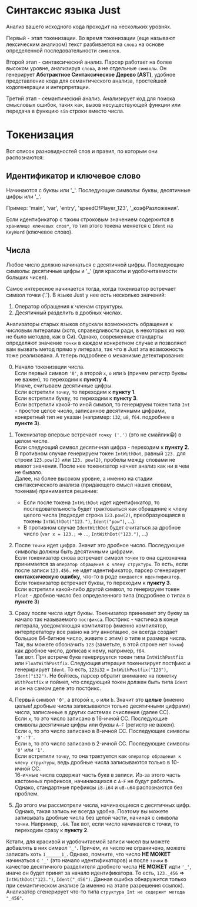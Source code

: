 # Синтаксис языка Just
Анализ вашего исходного кода проходит на нескольких уровнях.

Первый - этап токенизации.
Во время токенизации (еще называют лексическим анализом) текст разбивается на `слова` на основе определенной последовательности `символов`.

Второй этап - синтаксический анализ. Парсер работает на более высоком уровне, анализируя `слова`, а не отдельные `символы`. Он генерирует **Абстрактное Синтаксическое Дерево (AST)**, удобное представление кода для семантического анализа, простейшей кодогенерации и интерпретации.

Третий этап - семантический анализ. Анализирует код для поиска смысловых ошибок, таких как, вызов несуществующей функции или передача в функцию `sin` строки вместо числа.

# Токенизация
Вот список разновидностей слов и правил, по которым они распознаются:

## Идентификатор и ключевое слово 
Начинаются с буквы или '&lowbar;'.
Последующие символы: буквы, десятичные цифры или '&lowbar;'.

Пример: 'main', 'var', 'entry', 'speedOfPlayer_123', '_коэфРазложения'.

Если идентификатор с таким строковым значением содержится в `хранилище ключевых слов*`, то тип этого токена меняется с `Ident` на `KeyWord` (ключевое слово).

## Числа
Любое число должно начинаться с десятичной цифры. 
Последующие символы: десятичные цифры и '&lowbar;' (для красоты и удобочитаемости больших чисел).

Самое интересное начинается тогда, когда токенизатор встречает символ точки ('.'). В языке Just у нее есть несколько значений:
1. Оператор обращения к членам структуры.
2. Десятичный разделить в дробных числах. 

Анализаторы старых языков опускали возможность обращения к числовым литералам (хотя, справедливости ради, в некоторых из них не было методов, как в Си). Однако, современные стандарты определяют значение `точки` в каждом конкретном случае и позволяют вам вызвать метод прямо у литерала, так что в Just эта возможность тоже реализована.
А теперь подробнее о механизме детектирования:

0) Начало токенизации числа.\
Если первый символ `'0'`, а второй `x`, `o` или `b` (причем регистр буквы не важен), то переходим к **пункту 4**.\
Иначе, считываем десятичные цифры.\
Если встретили `точку`, то переходим к **пункту 1**.\
Если встретили букву, то переходим к **пункту 3**.\
Если встретили какой-то иной символ, то генерируем токен типа `Int` - простое целое число, записанное десятичными цифрами, конкретный тип не указан (например: `i32`, `u8`, `f64`. подробнее в **пункте 3**).

1) Токенизатор впервые встречает `точку ('.')` (это не смайлик😀) в целом числе.\
Если следующий символ десятичная цифра - переходим к **пункту 2**.\
В противном случае генерируем токен `IntWithDot`, равный `123.` для строки `123.pow(2)` или `123. pow(2)`, пробелы между словами не имеют значения. После нее токенизатор начнет анализ как ни в чем не бывало.\
Далее, на более высоком уровне, а именно на стадии синтаксического анализа (придающего смысл наших словам, токенам) принимается решение:
    * Если после токена `IntWithDot` идет идентификатор, то последовательность будет трактоваться как обращение к члену целого числа (подходит строка `123.pow(2)`, преобразующаяся в токены `IntWithDot("123.")`, `Ident("pow")`, ...). 
   * В противном случае `IdentWithDot` будет считаться за дробное число (`var x = 123.;` => ..., `IntWithDot("123.")`, ...)

2) После `точки` идет цифра. Значит это дробное число. Последующие символы должны быть десятичными цифрами.\
Если токенизатор снова встречает символ `точки` то она однозначна принимается за `оператор обращения к члену структуры`. То есть, если после записи `123.456.` не идет идентификатор, парсер сгенерирует **синтаксическую ошибку**, что-то в роде `ожидается идентификатор`.\
Если токенизатор встречает буквы, то переходим к **пункту 3**.\
Если встретили какой-либо другой символ, то генерируем токен `Float` - дробное число без определенного типа (подробнее о типах в **пункте 3**)
3) Сразу после числа идут буквы. Токенизатор принимает эту букву за начало так называемого `постфикса`. Постфикс - частичка в конце литерала, уведомляющая компилятор (именно компилятор, интерпретатору все равно на эту аннотацию, он всегда создает большое 64-битное число, живите с этим) о типе и размере числа. Так, вы можете обозначить `123` (заметьте, в этой строке нет `точки`) как дробное число, дописав к нему, например, `f64`.\
Так вот. При встрече букв генерируется токен типа `IntWithPostfix` или `FloatWithPostfix`. Следующия итерация токенизирует постфикс и генеририрует `Ident`. То есть, `123i32` = `IntWithPostfix("123")`, `Ident("i32")`. Не бойтесь, парсер обратит внимание на пометку `WithPostfix` и поймет, что следующий токен должен быть типа `Ident` и он на самом деле это постфикс.

4) Первый символ `'0'`, а второй `x`, `o` или `b`. Значит это **целые** (именно целые! дробные числа записываются только десятичными цифрами) числа, записанные в других системах счисления (далее СС).\
Если `x`, то это число записано в 16-ичной СС. Последующие символы десятичные цифры или буквы `A-F` (регистр не важен).\
Если `o`, то это число записано в 8-ичной СС. Последующие символы `'0'-'7'`.\
Если `b`, то это число записано в 2-ичной СС. Последующие символы `'0'` или `'1'`.\
Если встретили `точку`, то она трактуется как `оператор обращения к члену структуры`, ведь дробные числа записываются только в 10-ичной СС.\
16-ичные числа содержат часть букв в записи. Из-за этого часть кастомных префиксов, начинающихся с `A-F` не будут работать. Однако, стандартные префиксы `i8-i64` и `u8-u64` распознаются без проблем. 

5) До этого мы рассмотрели числа, начинающиеся с десятичных цифр. Однако, такая запись не всегда удобна. Поэтому вы можете записывать дробные числа без целой части, начиная с символа `точки`. Например, `.64`. Так вот, если число начинается с точки, то переходим сразу к **пункту 2**.

Кстати, для красивой и удобочитаемой записи чисел вы можете добавлять в них символ `'_'`. Причем, их число не ограничено, можете записать хоть `1______1_`. Однако, помните, что число **НЕ МОЖЕТ** начинаться с `'_'` (это начало идентификаторов) и после `точки` в качестве десятичного разделителя дробного числа **НЕ МОЖЕТ** идти `'_'`, иначе он будет принят за начало идентификатора. То есть, `123._456` => `IntWithDot("123.")`, `Ident("_456")`. Данная ошибка обнаружится только при семантическом анализе (а именно на этапе разрешения ссылок). Анализатор сгенерирует что-то типа `структура Int не содержит метода "_456"`. 
